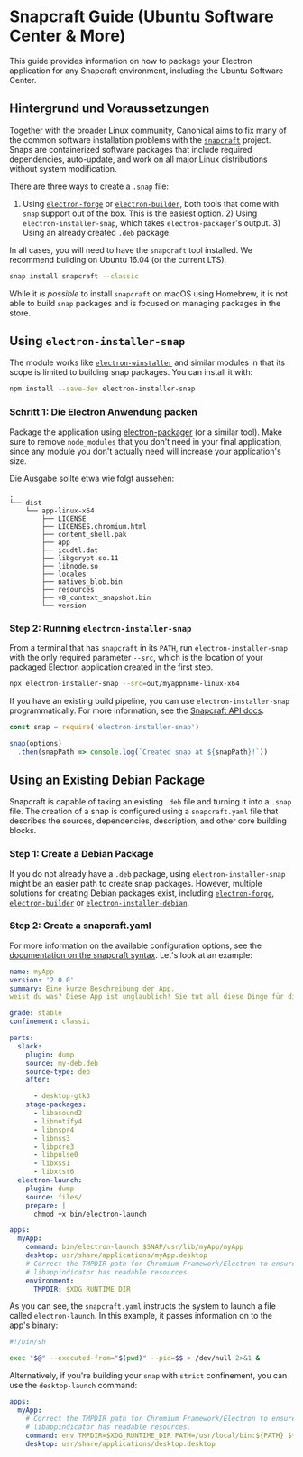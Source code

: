 # Snapcraft Guide (Ubuntu Software Center & More)

This guide provides information on how to package your Electron application for any Snapcraft environment, including the Ubuntu Software Center.

## Hintergrund und Voraussetzungen

Together with the broader Linux community, Canonical aims to fix many of the common software installation problems with the [`snapcraft`](https://snapcraft.io/) project. Snaps are containerized software packages that include required dependencies, auto-update, and work on all major Linux distributions without system modification.

There are three ways to create a `.snap` file:

1) Using [`electron-forge`](https://github.com/electron-userland/electron-forge) or [`electron-builder`](https://github.com/electron-userland/electron-builder), both tools that come with `snap` support out of the box. This is the easiest option. 2) Using `electron-installer-snap`, which takes `electron-packager`'s output. 3) Using an already created `.deb` package.

In all cases, you will need to have the `snapcraft` tool installed. We recommend building on Ubuntu 16.04 (or the current LTS).

```sh
snap install snapcraft --classic
```

While it *is possible* to install `snapcraft` on macOS using Homebrew, it is not able to build `snap` packages and is focused on managing packages in the store.

## Using `electron-installer-snap`

The module works like [`electron-winstaller`](https://github.com/electron/windows-installer) and similar modules in that its scope is limited to building snap packages. You can install it with:

```sh
npm install --save-dev electron-installer-snap
```

### Schritt 1: Die Electron Anwendung packen

Package the application using [electron-packager](https://github.com/electron/electron-packager) (or a similar tool). Make sure to remove `node_modules` that you don't need in your final application, since any module you don't actually need will increase your application's size.

Die Ausgabe sollte etwa wie folgt aussehen:

```plaintext
.
└── dist
    └── app-linux-x64
        ├── LICENSE
        ├── LICENSES.chromium.html
        ├── content_shell.pak
        ├── app
        ├── icudtl.dat
        ├── libgcrypt.so.11
        ├── libnode.so
        ├── locales
        ├── natives_blob.bin
        ├── resources
        ├── v8_context_snapshot.bin
        └── version
```

### Step 2: Running `electron-installer-snap`

From a terminal that has `snapcraft` in its `PATH`, run `electron-installer-snap` with the only required parameter `--src`, which is the location of your packaged Electron application created in the first step.

```sh
npx electron-installer-snap --src=out/myappname-linux-x64
```

If you have an existing build pipeline, you can use `electron-installer-snap` programmatically. For more information, see the [Snapcraft API docs](https://docs.snapcraft.io/build-snaps/syntax).

```js
const snap = require('electron-installer-snap')

snap(options)
  .then(snapPath => console.log(`Created snap at ${snapPath}!`))
```

## Using an Existing Debian Package

Snapcraft is capable of taking an existing `.deb` file and turning it into a `.snap` file. The creation of a snap is configured using a `snapcraft.yaml` file that describes the sources, dependencies, description, and other core building blocks.

### Step 1: Create a Debian Package

If you do not already have a `.deb` package, using `electron-installer-snap` might be an easier path to create snap packages. However, multiple solutions for creating Debian packages exist, including [`electron-forge`](https://github.com/electron-userland/electron-forge), [`electron-builder`](https://github.com/electron-userland/electron-builder) or [`electron-installer-debian`](https://github.com/unindented/electron-installer-debian).

### Step 2: Create a snapcraft.yaml

For more information on the available configuration options, see the [documentation on the snapcraft syntax](https://docs.snapcraft.io/build-snaps/syntax). Let's look at an example:

```yaml
name: myApp
version: '2.0.0'
summary: Eine kurze Beschreibung der App.
weist du was? Diese App ist unglaublich! Sie tut all diese Dinge für dich. Manch einer behauptet, sie hält dich jung oder macht dich sogar glücklich.

grade: stable
confinement: classic

parts:
  slack:
    plugin: dump
    source: my-deb.deb
    source-type: deb
    after:

      - desktop-gtk3
    stage-packages:
      - libasound2
      - libnotify4
      - libnspr4
      - libnss3
      - libpcre3
      - libpulse0
      - libxss1
      - libxtst6
  electron-launch:
    plugin: dump
    source: files/
    prepare: |
      chmod +x bin/electron-launch

apps:
  myApp:
    command: bin/electron-launch $SNAP/usr/lib/myApp/myApp
    desktop: usr/share/applications/myApp.desktop
    # Correct the TMPDIR path for Chromium Framework/Electron to ensure
    # libappindicator has readable resources.
    environment:
      TMPDIR: $XDG_RUNTIME_DIR
```

As you can see, the `snapcraft.yaml` instructs the system to launch a file called `electron-launch`. In this example, it passes information on to the app's binary:

```sh
#!/bin/sh

exec "$@" --executed-from="$(pwd)" --pid=$$ > /dev/null 2>&1 &
```

Alternatively, if you're building your `snap` with `strict` confinement, you can use the `desktop-launch` command:

```yaml
apps:
  myApp:
    # Correct the TMPDIR path for Chromium Framework/Electron to ensure
    # libappindicator has readable resources.
    command: env TMPDIR=$XDG_RUNTIME_DIR PATH=/usr/local/bin:${PATH} ${SNAP}/bin/desktop-launch $SNAP/myApp/desktop
    desktop: usr/share/applications/desktop.desktop
```